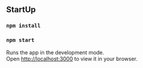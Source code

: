 
## StartUp

### `npm install`
### `npm start`

Runs the app in the development mode.\
Open [http://localhost:3000](http://localhost:3000) to view it in your browser.

